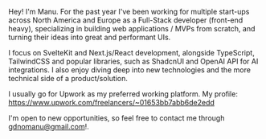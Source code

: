 Hey! I'm Manu. For the past year I've been working for multiple start-ups across North America and Europe as a Full-Stack developer (front-end heavy), specializing in building web applications / MVPs from scratch, and turning their ideas into great and performant UIs. 

I focus on SvelteKit and Next.js/React development, alongside TypeScript, TailwindCSS and popular libraries, such as ShadcnUI and OpenAI API for AI integrations. I also enjoy diving deep into new technologies and the more technical side of a product/solution.

I usually go for Upwork as my preferred working platform.
My profile: https://www.upwork.com/freelancers/~01653bb7abb6de2edd

I'm open to new opportunities, so feel free to contact me through gdnomanu@gmail.com!.
